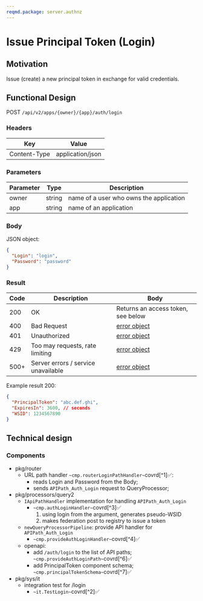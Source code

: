 ```yaml
---
reqmd.package: server.authnz
---
```


# Issue Principal Token (Login)

## Motivation

Issue (create) a new principal token in exchange for valid credentials.

## Functional Design

POST `/api/v2/apps/{owner}/{app}/auth/login`

### Headers

| Key | Value |
| --- | --- |
| Content-Type | application/json |

### Parameters

| Parameter | Type | Description |
| --- | --- | --- |
| owner | string | name of a user who owns the application |
| app | string | name of an application |

### Body

JSON object:

```json
{
  "Login": "login",
  "Password": "password"
}
```

### Result

| Code | Description | Body |
| --- | --- | --- |
| 200 | OK | Returns an access token, see below |
| 400 | Bad Request | [error object](errors.md) |
| 401 | Unauthorized | [error object](errors.md) |
| 429 | Too may requests, rate limiting | [error object](cerrors.md) |
| 500+ | Server errors / service unavailable | [error object](errors.md) |

Example result 200:

```json
{
  "PrincipalToken": "abc.def.ghi",
  "ExpiresIn": 3600, // seconds
  "WSID": 1234567890
}
```

## Technical design

### Components

- pkg/router
  - URL path handler `~cmp.routerLoginPathHandler~`covrd[^1]✅:
    - reads Login and Password from the Body;
    - sends `APIPath_Auth_Login` request to QueryProcessor;
- pkg/processors/query2
  - `IApiPathHandler` implementation for handling `APIPath_Auth_Login`
    - `~cmp.authLoginHandler~`covrd[^3]✅
      1) using login from the argument, generates pseudo-WSID
      2) makes federation post to registry to issue a token
  - `newQueryProcessorPipeline`: provide API handler for `APIPath_Auth_Login`
    - `~cmp.provideAuthLoginHandler~`covrd[^4]✅
  - openapi:
    - add `/auth/login` to the list of API paths; `~cmp.provideAuthLoginPath~`covrd[^6]✅
    - add PrincipalToken component schema; `~cmp.principalTokenSchema~`covrd[^7]✅
- pkg/sys/it
  - integration test for /login
    - `~it.TestLogin~`covrd[^2]✅

